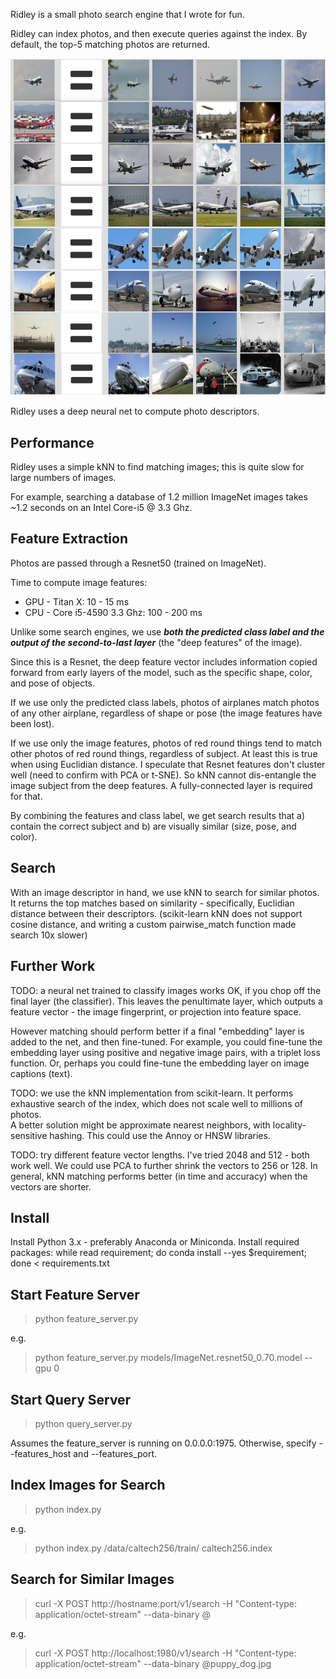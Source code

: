 Ridley is a small photo search engine that I wrote for fun.

Ridley can index photos, and then execute queries against
the index. By default, the top-5 matching photos are returned.

![Search results](screenshots/ridley_photo_search_engine5.jpeg?raw=true)

Ridley uses a deep neural net to compute photo descriptors.

Performance
-----------

Ridley uses a simple kNN to find matching images; this is quite slow for large 
numbers of images.

For example, searching a database of 1.2 million ImageNet images takes ~1.2 seconds
on an Intel Core-i5 @ 3.3 Ghz.


Feature Extraction
------------------

Photos are passed through a Resnet50 (trained on ImageNet).

Time to compute image features:
* GPU - Titan X: 10 - 15 ms
* CPU - Core i5-4590 3.3 Ghz: 100 - 200 ms

Unlike some search engines, we use ***both the predicted class label and the output 
of the second-to-last layer*** (the "deep features" of the image).

Since this is a Resnet, the deep feature vector includes information copied forward 
from early layers of the model, such as the specific shape, color, and pose of objects.

If we use only the predicted class labels, photos of airplanes match photos of any 
other airplane, regardless of shape or pose (the image features have been lost).

If we use only the image features, photos of red round things tend to match other 
photos of red round things, regardless of subject. At least this is true when using
Euclidian distance.  I speculate that Resnet features don't cluster well (need to 
confirm with PCA or t-SNE). So kNN cannot dis-entangle the image subject from the deep 
features. A fully-connected layer is required for that.

By combining the features and class label, we get search results that a) contain the 
correct subject and b) are visually similar (size, pose, and color).


Search
------

With an image descriptor in hand, we use kNN to search for similar photos.  
It returns the top matches based on similarity - specifically, Euclidian distance 
between their descriptors. (scikit-learn kNN does not support cosine distance, and
writing a custom pairwise_match function made search 10x slower)


Further Work
------------

TODO: a neural net trained to classify images works OK, if you chop off the 
final layer (the classifier).  This leaves the penultimate layer, which 
outputs a feature vector - the image fingerprint, or projection into feature 
space.

However matching should perform better if a final "embedding" layer is added to 
the net, and then fine-tuned.  For example, you could fine-tune the embedding 
layer using positive and negative image pairs, with a triplet loss function.
Or, perhaps you could fine-tune the embedding layer on image captions (text).

TODO: we use the kNN implementation from scikit-learn.  It performs exhaustive 
search of the index, which does not scale well to millions of photos.  
A better solution might be approximate nearest neighbors, with locality-
sensitive hashing.  This could use the Annoy or HNSW libraries.

TODO: try different feature vector lengths. I've tried 2048 and 512 - both
work well.  We could use PCA to further shrink the vectors to 256 or 128.
In general, kNN matching performs better (in time and accuracy) when the 
vectors are shorter.


Install
-------

Install Python 3.x - preferably Anaconda or Miniconda.
Install required packages:
  while read requirement; do conda install --yes $requirement; done < requirements.txt


Start Feature Server
--------------------

> python feature_server.py <cnn model for feature extraction>

e.g.
  > python feature_server.py models/ImageNet.resnet50_0.70.model --gpu 0


Start Query Server
------------------

> python query_server.py

Assumes the feature_server is running on 0.0.0.0:1975.  Otherwise, specify --features_host and --features_port.


Index Images for Search
-----------------------

> python index.py <path to folder> <index name>

e.g.
  > python index.py /data/caltech256/train/ caltech256.index


Search for Similar Images
-------------------------

> curl -X POST http://hostname:port/v1/search -H "Content-type: application/octet-stream" --data-binary @<filenmame>

e.g.
  > curl -X POST http://localhost:1980/v1/search -H "Content-type: application/octet-stream" --data-binary @puppy_dog.jpg

